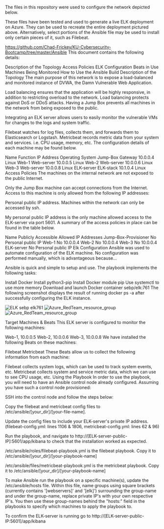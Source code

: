 The files in this repository were used to configure the network depicted below.



These files have been tested and used to generate a live ELK deployment on Azure. They can be used to recreate the entire deployment pictured above. Alternatively, select portions of the Ansible file may be used to install only certain pieces of it, such as Filebeat.

https://github.com/Chad-Frickey/KU-Cybersecurity-Bootcamp/tree/master/Ansible
This document contains the following details:

Description of the Topology
Access Policies
ELK Configuration
Beats in Use
Machines Being Monitored
How to Use the Ansible Build
Description of the Topology
The main purpose of this network is to expose a load-balanced and monitored instance of DVWA, the Damn Vulnerable Web Application.

Load balancing ensures that the application will be highly responsive, in addition to restricting overload to the network. Load balancing protects against DoS or DDoS attacks. Having a Jump Box prevents all machines in the network from being exposed to the public.

Integrating an ELK server allows users to easily monitor the vulnerable VMs for changes to the logs and system traffic.

Filebeat watches for log files, collects them, and forwards them to Elasticsearch or Logstash.
Metricbeat records metric data from your system and services. i.e. CPU usage, memory, etc.
The configuration details of each machine may be found below.

Name	Function	IP Address	Operating System
Jump-Box	Gateway	10.0.0.4	Linux
Web-1	Web-server	10.0.0.5	Linux
Web-2	Web-server	10.0.0.6	Linux
Web-3	Web-server	10.0.0.8	Linux
ELK-server	ELK-stack	10.1.0.4	Linux
Access Policies
The machines on the internal network are not exposed to the public Internet.

Only the Jump Box machine can accept connections from the Internet. Access to this machine is only allowed from the following IP addresses:

Personal public IP address.
Machines within the network can only be accessed by ssh.

My personal public IP address is the only machine allowed access to the ELK-server via port 5601.
A summary of the access policies in place can be found in the table below.

Name	Publicly Accessible	Allowed IP Addresses
Jump-Box-Provisioner	No	Personal public IP
Web-1	No	10.0.0.4
Web-2	No	10.0.0.4
Web-3	No	10.0.0.4
ELK-server	No	Personal public IP
Elk Configuration
Ansible was used to automate configuration of the ELK machine. No configuration was performed manually, which is advantageous because...

Ansible is quick and simple to setup and use.
The playbook implements the following tasks:

Install Docker
Install python3-pip
Install Docker module pip
Use systemctl to use more memory
Download and launch Docker container sebp/elk:761
The following screenshot displays the result of running docker ps -a after successfully configuring the ELK instance.

![ELK sebp elk761](https://user-images.githubusercontent.com/77369142/120470855-9e3abf80-c3d6-11eb-807b-abd2e7a32a75.JPG)
![Azure_RedTeam_resource_group](https://user-images.githubusercontent.com/77369142/120471048-cf1af480-c3d6-11eb-9ec5-f256d9d8bc8b.png)
![Azure_RedTeam_resource_group](https://user-images.githubusercontent.com/77369142/120471172-f671c180-c3d6-11eb-960c-c576ef53a360.jpg)


Target Machines & Beats
This ELK server is configured to monitor the following machines:

Web-1, 10.0.0.5
Web-2, 10.0.0.6
Web-3, 10.0.0.8
We have installed the following Beats on these machines:

Filebeat
Metricbeat
These Beats allow us to collect the following information from each machine:

Filebeat collects system logs, which can be used to track system events, etc.
Metricbeat collects system and service metric data, which we can use to see CPU usage, etc.
Using the Playbook
In order to use the playbook, you will need to have an Ansible control node already configured. Assuming you have such a control node provisioned:

SSH into the control node and follow the steps below:

Copy the filebeat and metricbeat config files to /etc/ansible/[your_dir]/[your-file-name].

Update the config files to include your ELK-server's private IP address. (filebeat-config.yml: lines 1106 & 1806, metricbeat-config.yml: lines 62 & 96)

Run the playbook, and navigate to http://[ELK-server-public-IP]:5601/app/kibana to check that the installation worked as expected.

/etc/ansible/roles/filebeat-playbook.yml is the filebeat playbook. Copy it to /etc/ansible/[your_dir]/[your-playbook-name]

/etc/ansible/files/metricbeat-playbook.yml is the metricbeat playbook. Copy it to /etc/ansible/[your_dir]/[your-playbook-name]

To make Ansible run the playbook on a specific machine(s), update the /etc/ansible/hosts file. Within this file, name groups using square brackets (currently contains '[webservers]' and '[elk]') surrounding the group-name and under the group-name, replace private IP's with your own respective IP's. You then use these group-names behind the "hosts:" field in the playbooks to specify which machines to apply the playbook to.

To confirm the ELK-server is running go to http://[ELK-server-public-IP:5601]/app/kibana
